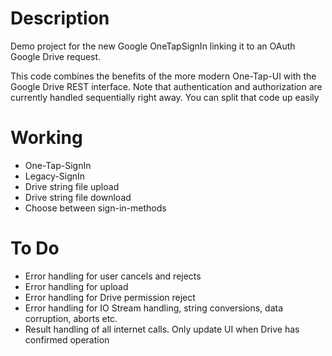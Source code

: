 # Description
Demo project for the new Google OneTapSignIn linking it to an OAuth Google Drive request. 

This code combines the benefits of the more modern One-Tap-UI with the Google Drive REST interface. Note that authentication and authorization are currently handled sequentially right away. You can split that code up easily

# Working
- One-Tap-SignIn
- Legacy-SignIn
- Drive string file upload
- Drive string file download
- Choose between sign-in-methods

# To Do
- Error handling for user cancels and rejects
- Error handling for upload
- Error handling for Drive permission reject
- Error handling for IO Stream handling, string conversions, data corruption, aborts etc.
- Result handling of all internet calls. Only update UI when Drive has confirmed operation
